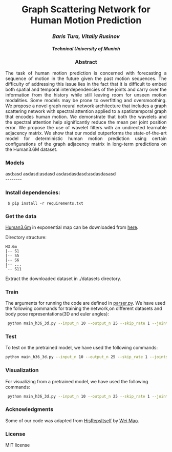 
<div align="center">
<h1>Graph Scattering Network for Human Motion Prediction</h1>
<h3> <i>Baris Tura, Vitaliy Rusinov</i></h3>
 <h4> <i>Technical University of Munich</i></h4>
 

</div>

<div align="center"> <h3> Abstract </h3>  </div>
<div align="justify">
The task of human motion prediction is concerned with forecasting a sequence of motion in the future given the past motion sequences. The difficulty of addressing this issue lies in the fact that it is difficult to embed both spatial and temporal interdependencies of the joints and carry over the information from the history while still leaving room for unseen motion modalities. Some models may be prone to overfitting and oversmoothing. We propose a novel graph neural network architecture that includes a graph scattering network with spectral attention applied to a spatiotemporal graph that encodes human motion. We demonstrate that both the wavelets and the spectral attention help significantly reduce the mean per joint position error. We propose the use of wavelet filters with an undirected learnable adjacency matrix. We show that our model outperforms the state-of-the-art model for deterministic human motion prediction using certain configurations of the graph adjacency matrix in long-term predictions on the Human3.6M dataset.
</div>

<div align="left"> <h3> Models </h3>  </div>
<div align="justify">
asd:asd
asdasd:asdasd
asdasdasdasd:asdasdasasd
</div>
--------


 ### Install dependencies:
```
 $ pip install -r requirements.txt
```
 
 ### Get the data

[Human3.6m](http://vision.imar.ro/human3.6m/description.php) in exponential map can be downloaded from [here](http://www.cs.stanford.edu/people/ashesh/h3.6m.zip).
 
Directory structure: 
```shell script
H3.6m
|-- S1
|-- S5
|-- S6
|-- ...
`-- S11
```

Extract the downloaded dataset in ./datasets directory.

### Train
The arguments for running the code are defined in [parser.py](utils/parser.py). We have used the following commands for training the network,on different datasets and body pose representations(3D and euler angles):
 
```bash
 python main_h36_3d.py --input_n 10 --output_n 25 --skip_rate 1 --joints_to_consider 22 
 ```

 ### Test
 To test on the pretrained model, we have used the following commands:
 ```bash
 python main_h36_3d.py --input_n 10 --output_n 25 --skip_rate 1 --joints_to_consider 22 --mode test --model_path ./checkpoints/CKPT_3D_H36M
  ```

### Visualization
 For visualizing from a pretrained model, we have used the following commands:
 ```bash
  python main_h36_3d.py --input_n 10 --output_n 25 --skip_rate 1 --joints_to_consider 22 --mode viz --model_path ./checkpoints/CKPT_3D_H36M --n_viz 5
 ```

 
 ### Acknowledgments
 
 Some of our code was adapted from [HisRepsItself](https://github.com/wei-mao-2019/HisRepItself) by [Wei Mao](https://github.com/wei-mao-2019).


 
 ### License 
 
 MIT license
